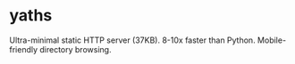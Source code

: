 # yaths
Ultra-minimal static HTTP server (37KB). 8-10x faster than Python. Mobile-friendly directory browsing.
